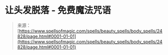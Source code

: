 <!--yml

category: 未分类

date: 2024-06-12 19:11:08

-->

# 让头发脱落 - 免费魔法咒语

> 来源：[https://www.spellsofmagic.com/spells/beauty_spells/body_spells/24828/page.html#0001-01-01](https://www.spellsofmagic.com/spells/beauty_spells/body_spells/24828/page.html#0001-01-01)
